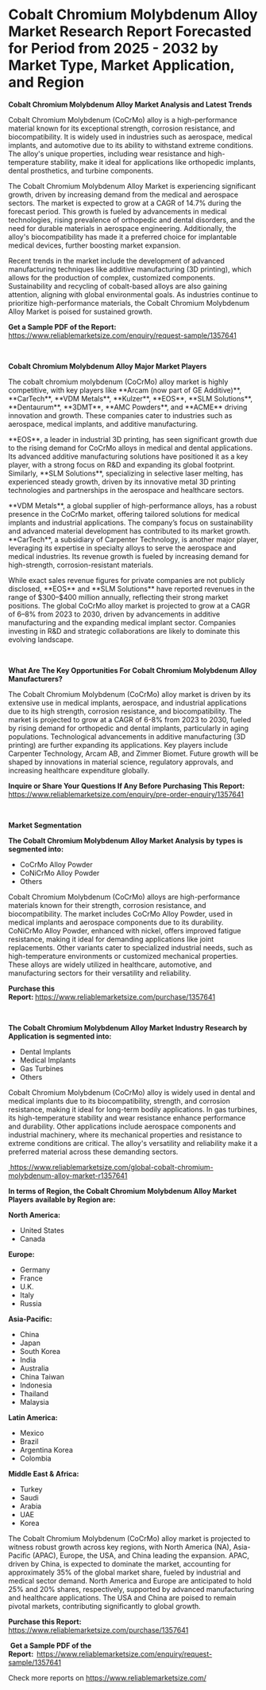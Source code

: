 <p><h1>Cobalt Chromium Molybdenum Alloy Market Research Report Forecasted for Period from 2025 -  2032 by Market Type, Market Application, and Region</h1></p><p><strong>Cobalt Chromium Molybdenum Alloy Market Analysis and Latest Trends</strong></p>
<p><p>Cobalt Chromium Molybdenum (CoCrMo) alloy is a high-performance material known for its exceptional strength, corrosion resistance, and biocompatibility. It is widely used in industries such as aerospace, medical implants, and automotive due to its ability to withstand extreme conditions. The alloy's unique properties, including wear resistance and high-temperature stability, make it ideal for applications like orthopedic implants, dental prosthetics, and turbine components.</p><p>The Cobalt Chromium Molybdenum Alloy Market is experiencing significant growth, driven by increasing demand from the medical and aerospace sectors. The market is expected to grow at a CAGR of 14.7% during the forecast period. This growth is fueled by advancements in medical technologies, rising prevalence of orthopedic and dental disorders, and the need for durable materials in aerospace engineering. Additionally, the alloy's biocompatibility has made it a preferred choice for implantable medical devices, further boosting market expansion.</p><p>Recent trends in the market include the development of advanced manufacturing techniques like additive manufacturing (3D printing), which allows for the production of complex, customized components. Sustainability and recycling of cobalt-based alloys are also gaining attention, aligning with global environmental goals. As industries continue to prioritize high-performance materials, the Cobalt Chromium Molybdenum Alloy Market is poised for sustained growth.</p></p>
<p><strong>Get a Sample PDF of the Report:&nbsp;</strong> <a href="https://www.reliablemarketsize.com/enquiry/request-sample/1357641?utm_campaign=1766&utm_medium=2&utm_source=Github&utm_content=ia&utm_term=24012025&utm_id=cobalt-chromium-molybdenum-alloy">https://www.reliablemarketsize.com/enquiry/request-sample/1357641</a></p>
<p>&nbsp;</p>
<p><strong>Cobalt Chromium Molybdenum Alloy Major Market Players</strong></p>
<p><p>The cobalt chromium molybdenum (CoCrMo) alloy market is highly competitive, with key players like **Arcam (now part of GE Additive)**, **CarTech**, **VDM Metals**, **Kulzer**, **EOS**, **SLM Solutions**, **Dentaurum**, **3DMT**, **AMC Powders**, and **ACME** driving innovation and growth. These companies cater to industries such as aerospace, medical implants, and additive manufacturing.</p><p>**EOS**, a leader in industrial 3D printing, has seen significant growth due to the rising demand for CoCrMo alloys in medical and dental applications. Its advanced additive manufacturing solutions have positioned it as a key player, with a strong focus on R&D and expanding its global footprint. Similarly, **SLM Solutions**, specializing in selective laser melting, has experienced steady growth, driven by its innovative metal 3D printing technologies and partnerships in the aerospace and healthcare sectors.</p><p>**VDM Metals**, a global supplier of high-performance alloys, has a robust presence in the CoCrMo market, offering tailored solutions for medical implants and industrial applications. The company’s focus on sustainability and advanced material development has contributed to its market growth. **CarTech**, a subsidiary of Carpenter Technology, is another major player, leveraging its expertise in specialty alloys to serve the aerospace and medical industries. Its revenue growth is fueled by increasing demand for high-strength, corrosion-resistant materials.</p><p>While exact sales revenue figures for private companies are not publicly disclosed, **EOS** and **SLM Solutions** have reported revenues in the range of $300–$400 million annually, reflecting their strong market positions. The global CoCrMo alloy market is projected to grow at a CAGR of 6–8% from 2023 to 2030, driven by advancements in additive manufacturing and the expanding medical implant sector. Companies investing in R&D and strategic collaborations are likely to dominate this evolving landscape.</p></p>
<p>&nbsp;</p>
<p><strong>What Are The Key Opportunities For Cobalt Chromium Molybdenum Alloy Manufacturers?</strong></p>
<p><p>The Cobalt Chromium Molybdenum (CoCrMo) alloy market is driven by its extensive use in medical implants, aerospace, and industrial applications due to its high strength, corrosion resistance, and biocompatibility. The market is projected to grow at a CAGR of 6-8% from 2023 to 2030, fueled by rising demand for orthopedic and dental implants, particularly in aging populations. Technological advancements in additive manufacturing (3D printing) are further expanding its applications. Key players include Carpenter Technology, Arcam AB, and Zimmer Biomet. Future growth will be shaped by innovations in material science, regulatory approvals, and increasing healthcare expenditure globally.</p></p>
<p><strong>Inquire or Share Your Questions If Any Before Purchasing This Report:</strong> <a href="https://www.reliablemarketsize.com/enquiry/pre-order-enquiry/1357641?utm_campaign=1766&utm_medium=2&utm_source=Github&utm_content=ia&utm_term=24012025&utm_id=cobalt-chromium-molybdenum-alloy">https://www.reliablemarketsize.com/enquiry/pre-order-enquiry/1357641</a></p>
<p>&nbsp;</p>
<p><strong>Market Segmentation</strong></p>
<p><strong>The Cobalt Chromium Molybdenum Alloy Market Analysis by types is segmented into:</strong></p>
<p><ul><li>CoCrMo Alloy Powder</li><li>CoNiCrMo Alloy Powder</li><li>Others</li></ul></p>
<p><p>Cobalt Chromium Molybdenum (CoCrMo) alloys are high-performance materials known for their strength, corrosion resistance, and biocompatibility. The market includes CoCrMo Alloy Powder, used in medical implants and aerospace components due to its durability. CoNiCrMo Alloy Powder, enhanced with nickel, offers improved fatigue resistance, making it ideal for demanding applications like joint replacements. Other variants cater to specialized industrial needs, such as high-temperature environments or customized mechanical properties. These alloys are widely utilized in healthcare, automotive, and manufacturing sectors for their versatility and reliability.</p></p>
<p><strong>Purchase this Report:&nbsp;</strong><a href="https://www.reliablemarketsize.com/purchase/1357641?utm_campaign=1766&utm_medium=2&utm_source=Github&utm_content=ia&utm_term=24012025&utm_id=cobalt-chromium-molybdenum-alloy">https://www.reliablemarketsize.com/purchase/1357641</a></p>
<p>&nbsp;</p>
<p><strong>The Cobalt Chromium Molybdenum Alloy Market Industry Research by Application is segmented into:</strong></p>
<p><ul><li>Dental Implants</li><li>Medical Implants</li><li>Gas Turbines</li><li>Others</li></ul></p>
<p><p>Cobalt Chromium Molybdenum (CoCrMo) alloy is widely used in dental and medical implants due to its biocompatibility, strength, and corrosion resistance, making it ideal for long-term bodily applications. In gas turbines, its high-temperature stability and wear resistance enhance performance and durability. Other applications include aerospace components and industrial machinery, where its mechanical properties and resistance to extreme conditions are critical. The alloy's versatility and reliability make it a preferred material across these demanding sectors.</p></p>
<p><a href="https://www.reliablemarketsize.com/global-cobalt-chromium-molybdenum-alloy-market-r1357641?utm_campaign=1766&utm_medium=2&utm_source=Github&utm_content=ia&utm_term=24012025&utm_id=cobalt-chromium-molybdenum-alloy">&nbsp;https://www.reliablemarketsize.com/global-cobalt-chromium-molybdenum-alloy-market-r1357641</a></p>
<p><strong>In terms of Region, the Cobalt Chromium Molybdenum Alloy Market Players available by Region are:</strong></p>
<p>
    <p> <strong> North America: </strong>
        <ul>
            <li>United States</li>
            <li>Canada</li>
        </ul>
        </p> 
    <p> <strong> Europe: </strong>
        <ul>
            <li>Germany</li>
            <li>France</li>
            <li>U.K.</li>
            <li>Italy</li>
            <li>Russia</li>
        </ul>
        </p> 
    <p> <strong> Asia-Pacific: </strong>
        <ul>
            <li>China</li>
            <li>Japan</li>
            <li>South Korea</li>
            <li>India</li>
            <li>Australia</li>
            <li>China Taiwan</li>
            <li>Indonesia</li>
            <li>Thailand</li>
            <li>Malaysia</li>
        </ul>
        </p> 
    <p> <strong> Latin America: </strong>
        <ul>
            <li>Mexico</li>
            <li>Brazil</li>
            <li>Argentina Korea</li>
            <li>Colombia</li>
        </ul>
        </p> 
    <p> <strong> Middle East & Africa: </strong>
        <ul>
            <li>Turkey</li>
            <li>Saudi</li>
            <li>Arabia</li>
            <li>UAE</li>
            <li>Korea</li>
        </ul>
    </p>
    </p>
<p><p>The Cobalt Chromium Molybdenum (CoCrMo) alloy market is projected to witness robust growth across key regions, with North America (NA), Asia-Pacific (APAC), Europe, the USA, and China leading the expansion. APAC, driven by China, is expected to dominate the market, accounting for approximately 35% of the global market share, fueled by industrial and medical sector demand. North America and Europe are anticipated to hold 25% and 20% shares, respectively, supported by advanced manufacturing and healthcare applications. The USA and China are poised to remain pivotal markets, contributing significantly to global growth.</p></p>
<p><strong>Purchase this Report: </strong><a href="https://www.reliablemarketsize.com/purchase/1357641?utm_campaign=1766&utm_medium=2&utm_source=Github&utm_content=ia&utm_term=24012025&utm_id=cobalt-chromium-molybdenum-alloy">https://www.reliablemarketsize.com/purchase/1357641</a></p>
<p>&nbsp;<strong>Get a Sample PDF of the Report:&nbsp;&nbsp;</strong><a href="https://www.reliablemarketsize.com/enquiry/request-sample/1357641?utm_campaign=1766&utm_medium=2&utm_source=Github&utm_content=ia&utm_term=24012025&utm_id=cobalt-chromium-molybdenum-alloy">https://www.reliablemarketsize.com/enquiry/request-sample/1357641</a></p>
<p><strong></strong></p>
<p>Check more reports on <a href="https://www.reliablemarketsize.com/?utm_campaign=1766&utm_medium=2&utm_source=Github&utm_content=ia&utm_term=24012025&utm_id=cobalt-chromium-molybdenum-alloy">https://www.reliablemarketsize.com/</a></p>
